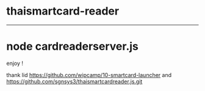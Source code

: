 # thaismartcard-reader
---------------------------
# node cardreaderserver.js

enjoy !

thank lid https://github.com/wipcamp/10-smartcard-launcher 
and https://github.com/sgnsys3/thaismartcardreader.js.git
